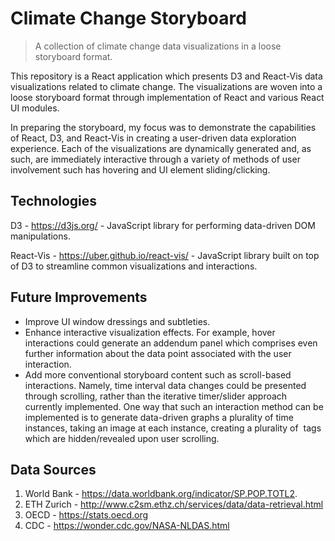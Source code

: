 # Climate Change Storyboard
> A collection of climate change data visualizations in a loose storyboard format.

This repository is a React application which presents D3 and React-Vis data visualizations  related to climate change. The visualizations are woven into a loose storyboard format through implementation of React and various React UI modules. 

In preparing the storyboard, my focus was to demonstrate the capabilities of React, D3, and React-Vis in creating a user-driven data exploration experience. Each of the visualizations are dynamically generated and, as such, are immediately interactive through a variety of methods of user involvement such has hovering and UI element sliding/clicking. 

## Technologies

D3 - https://d3js.org/ - JavaScript library for performing data-driven DOM manipulations.

React-Vis - https://uber.github.io/react-vis/ - JavaScript library built on top of D3 to streamline common visualizations and interactions.

## Future Improvements

- Improve UI window dressings and subtleties.
- Enhance interactive visualization effects. For example, hover interactions could generate an addendum panel which comprises even further information about the data point associated with the user interaction.
- Add more conventional storyboard content such as scroll-based interactions. Namely, time interval data changes could be presented through scrolling, rather than the iterative timer/slider approach currently implemented. One way that such an interaction method can be implemented is to generate data-driven graphs a plurality of time instances, taking an image at each instance, creating a plurality of <img> tags which are hidden/revealed upon user scrolling. 

## Data Sources

1. World Bank - https://data.worldbank.org/indicator/SP.POP.TOTL2. 
2. ETH Zurich - http://www.c2sm.ethz.ch/services/data/data-retrieval.html
3. OECD - https://stats.oecd.org
4. CDC - https://wonder.cdc.gov/NASA-NLDAS.html
